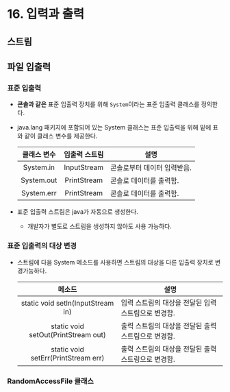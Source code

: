 # 16. 입력과 출력

## 스트림

## 파일 입출력

### 표준 입출력

- **콘솔과 같은** 표준 입출력 장치를 위해 `System`이라는 표준 입출력 클래스를 정의한다.

- java.lang 패키지에 포함되어 있는 System 클래스는 표준 입출력을 위해 밑에 표와 같이 클래스 변수를 제공한다.

  | 클래스 변수 | 입출력 스트림 | 설명                        |
  | :---------: | :-----------: | --------------------------- |
  |  System.in  |  InputStream  | 콘솔로부터 데이터 입력받음. |
  | System.out  |  PrintStream  | 콘솔로 데이터를 출력함.     |
  | System.err  |  PrintStream  | 콘솔로 데이터를 출력함.     |

- 표준 입출력 스트림은 java가 자동으로 생성한다.

  - 개발자가 별도로 스트림을 생성하지 않아도 사용 가능하다.

### 표준 입출력의 대상 변경

- 스트림에 다음 System 메소드를 사용하면 스트림의 대상을 다른 입출력 장치로 변경가능하다.

  |               메소드                | 설명                                                |
  | :---------------------------------: | --------------------------------------------------- |
  |  static void setln(InputStream in)  | 입력 스트림의 대상을 전달된 입력 스트림으로 변경함. |
  | static void setOut(PrintStream out) | 출력 스트림의 대상을 전달된 출력 스트림으로 변경함. |
  | static void setErr(PrintStream err) | 출력 스트림의 대상을 전달된 출력 스트링으로 변경함. |

### RandomAccessFile 클래스

